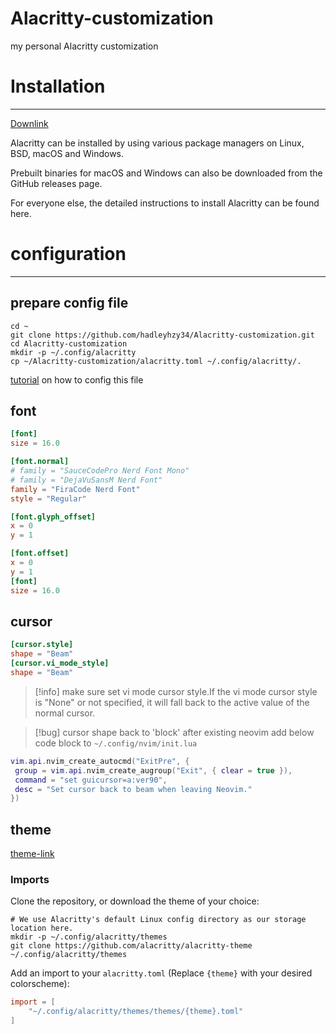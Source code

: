 # Alacritty-customization

my personal Alacritty customization

# Installation

---

[Downlink](https://alacritty.org)

Alacritty can be installed by using various package managers on Linux, BSD, macOS and Windows.

Prebuilt binaries for macOS and Windows can also be downloaded from the GitHub releases page.

For everyone else, the detailed instructions to install Alacritty can be found here.

# configuration

---

## prepare config file

```shell
cd ~
git clone https://github.com/hadleyhzy34/Alacritty-customization.git
cd Alacritty-customization
mkdir -p ~/.config/alacritty
cp ~/Alacritty-customization/alacritty.toml ~/.config/alacritty/.
```

[tutorial](https://alacritty.org/config-alacritty.html) on how to config this file

## font

```toml
[font]
size = 16.0

[font.normal]
# family = "SauceCodePro Nerd Font Mono"
# family = "DejaVuSansM Nerd Font"
family = "FiraCode Nerd Font"
style = "Regular"

[font.glyph_offset]
x = 0
y = 1

[font.offset]
x = 0
y = 1
[font]
size = 16.0
```

## cursor

```toml
[cursor.style]
shape = "Beam"
[cursor.vi_mode_style]
shape = "Beam"
```

> [!info]
> make sure set vi mode cursor style.If the vi mode cursor style is "None" or not specified, it will fall back to the active value of the normal cursor.

> [!bug] cursor shape back to 'block' after existing neovim
> add below code block to `~/.config/nvim/init.lua`

```lua
vim.api.nvim_create_autocmd("ExitPre", {
 group = vim.api.nvim_create_augroup("Exit", { clear = true }),
 command = "set guicursor=a:ver90",
 desc = "Set cursor back to beam when leaving Neovim."
})
```

## theme

[theme-link](https://github.com/alacritty/alacritty-theme)

### Imports

Clone the repository, or download the theme of your choice:

```shell
# We use Alacritty's default Linux config directory as our storage location here.
mkdir -p ~/.config/alacritty/themes
git clone https://github.com/alacritty/alacritty-theme ~/.config/alacritty/themes
```

Add an import to your `alacritty.toml` (Replace `{theme}` with your desired colorscheme):

```toml
import = [
    "~/.config/alacritty/themes/themes/{theme}.toml"
]
```
